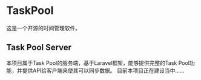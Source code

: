 # TaskPool

这是一个开源的时间管理软件。

## Task Pool Server

本项目属于Task Pool的服务端，基于Laravel框架，能够提供完整的Task Pool功能，并提供API给客户端来使其可以同步数据。
目前本项目正在建设当中……
